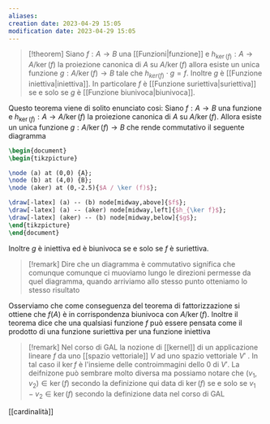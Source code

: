 ```yaml
---
aliases: 
creation date: 2023-04-29 15:05
modification date: 2023-04-29 15:05
---
```


>[!theorem]
>Siano $f : A \to B$ una [[Funzioni|funzione]] e $h_{\ker(f)} : A \to A / \ker(f)$ la proiezione canonica di $A$ su $A / \ker(f)$ allora esiste un unica funzione $g : A / \ker(f) \to B$ tale che $h_{ker(f)} \cdot g = f$. Inoltre $g$ è [[Funzione iniettiva|iniettiva]]. In particolare $f$ è [[Funzione suriettiva|suriettiva]] se e solo se $g$ è [[Funzione biunivoca|biunivoca]].


Questo teorema viene di solito enunciato cosi:
Siano $f : A \to B$ una funzione e $h_{\ker(f)} : A \to A / \ker(f)$ la proiezione canonica di $A$ su $A / \ker(f)$. Allora esiste un unica funzione $g : A / \ker(f) \to B$ che rende commutativo il seguente diagramma

```tikz
\begin{document}
\begin{tikzpicture}

\node (a) at (0,0) {A};
\node (b) at (4,0) {B};
\node (aker) at (0,-2.5){$A / \ker (f)$};

\draw[-latex] (a) -- (b) node[midway,above]{$f$};
\draw[-latex] (a) -- (aker) node[midway,left]{$h_{\ker f}$};
\draw[-latex] (aker) -- (b) node[midway,below]{$g$};
\end{tikzpicture}
\end{document}
```
Inoltre $g$ è iniettiva ed è biunivoca se e solo se $f$ è suriettiva.

>[!remark]
>Dire che un diagramma è commutativo significa che comunque comunque ci muoviamo lungo le direzioni permesse da quel diagramma, quando arriviamo allo stesso punto otteniamo lo stesso risultato


Osserviamo che come conseguenza del teorema di fattorizzazione si ottiene che $f(A)$ è in corrispondenza biunivoca con $A / \ker(f)$.
Inoltre il teorema dice che una qualsiasi funzione $f$ può essere pensata come il prodotto di una funzione suriettiva per una funzione iniettiva

>[!remark]
>Nel corso di GAL la nozione di [[kernel]] di un applicazione lineare $f$ da uno [[spazio vettoriale]] $V$ ad uno spazio vettoriale $V'$ . In tal caso il $\ker f$ è l'insieme delle controimmagini dello 0 di $V'$. La deifnizone può sembrare molto diversa ma possiamo notare che $(v_{1},v_{2}) \in \ker (f)$ secondo la definizione qui data di $\ker (f)$ se e solo se $v_{1} - v_{2} \in \ker(f)$ secondo la definizione data nel corso di GAL

[[cardinalità]]



